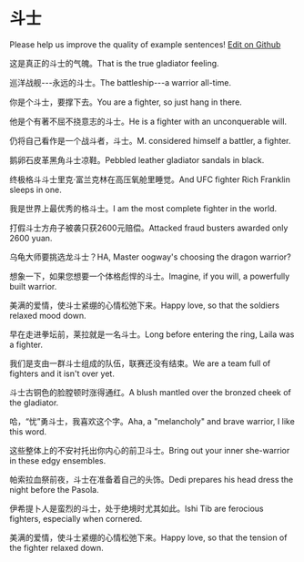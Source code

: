 # 斗士

Please help us improve the quality of example sentences! [Edit on Github](https://github.com/jiyushe/jiyu-example-sentence-source/blob/main/chinese/doushi.md)

<p><span class="chinese">这是真正的斗士的气魄。</span><span class="english">That is the true gladiator feeling.</span></p>

<p><span class="chinese">巡洋战舰---永远的斗士。</span><span class="english">The battleship---a warrior all-time.</span></p>

<p><span class="chinese">你是个斗士，要撑下去。</span><span class="english">You are a fighter, so just hang in there.</span></p>

<p><span class="chinese">他是个有著不屈不挠意志的斗士。</span><span class="english">He is a fighter with an unconquerable will.</span></p>

<p><span class="chinese">仍将自己看作是一个战斗者，斗士。</span><span class="english">M. considered himself a battler, a fighter.</span></p>

<p><span class="chinese">鹅卵石皮革黑角斗士凉鞋。</span><span class="english">Pebbled leather gladiator sandals in black.</span></p>

<p><span class="chinese">终极格斗斗士里克·富兰克林在高压氧舱里睡觉。</span><span class="english">And UFC fighter Rich Franklin sleeps in one.</span></p>

<p><span class="chinese">我是世界上最优秀的格斗士。</span><span class="english">I am the most complete fighter in the world.</span></p>

<p><span class="chinese">打假斗士方舟子被袭只获2600元赔偿。</span><span class="english">Attacked fraud busters awarded only 2600 yuan.</span></p>

<p><span class="chinese">乌龟大师要挑选龙斗士？</span><span class="english">HA, Master oogway's choosing the dragon warrior?</span></p>

<p><span class="chinese">想象一下，如果您想要一个体格彪悍的斗士。</span><span class="english">Imagine, if you will, a powerfully built warrior.</span></p>

<p><span class="chinese">美满的爱情，使斗士紧绷的心情松弛下来。</span><span class="english">Happy love, so that the soldiers relaxed mood down.</span></p>

<p><span class="chinese">早在走进拳坛前，莱拉就是一名斗士。</span><span class="english">Long before entering the ring, Laila was a fighter.</span></p>

<p><span class="chinese">我们是支由一群斗士组成的队伍，联赛还没有结束。</span><span class="english">We are a team full of fighters and it isn't over yet.</span></p>

<p><span class="chinese">斗士古铜色的脸膛顿时涨得通红。</span><span class="english">A blush mantled over the bronzed cheek of the gladiator.</span></p>

<p><span class="chinese">哈，“忧”勇斗士，我喜欢这个字。</span><span class="english">Aha, a "melancholy" and brave warrior, I like this word.</span></p>

<p><span class="chinese">这些整体上的不安衬托出你内心的前卫斗士。</span><span class="english">Bring out your inner she-warrior in these edgy ensembles.</span></p>

<p><span class="chinese">帕索拉血祭前夜，斗士在准备着自己的头饰。</span><span class="english">Dedi prepares his head dress the night before the Pasola.</span></p>

<p><span class="chinese">伊希提卜人是蛮烈的斗士，处于绝境时尤其如此。</span><span class="english">Ishi Tib are ferocious fighters, especially when cornered.</span></p>

<p><span class="chinese">美满的爱情，使斗士紧绷的心情松弛下来。</span><span class="english">Happy love, so that the tension of the fighter relaxed down.</span></p>

